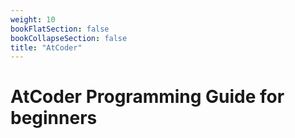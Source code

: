 ```yaml
---
weight: 10
bookFlatSection: false
bookCollapseSection: false
title: "AtCoder"
---
```


# AtCoder Programming Guide for beginners
